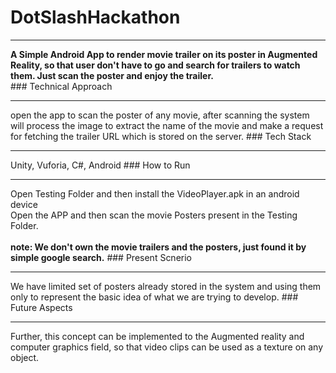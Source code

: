 # DotSlashHackathon
<hr>
<b>A Simple Android App to render movie trailer on its poster in Augmented Reality, so that user don't have to go and search for trailers to watch them. Just scan the poster and enjoy the trailer.</b><br/>
### Technical Approach
<hr>
open the app to scan the poster of any movie, after scanning the system will process the image to extract the name of the movie and make a request for fetching the trailer URL which is stored on the server. 
### Tech Stack
<hr>
Unity, Vuforia, C#, Android
### How to Run
<hr>
Open Testing Folder and then install the VideoPlayer.apk in an android device<br>
Open the APP and then scan the movie Posters present in the Testing Folder.

<br/>
<br/>
<b>note: We don't own the movie trailers and the posters, just found it by simple google search.</b>
### Present Scnerio
<hr>
We have limited set of posters already stored in the system and using them only to represent the basic idea of what we are trying to develop.
### Future Aspects
<hr>
Further, this concept can be implemented to the Augmented reality and computer graphics field, so that video clips can be used as a texture on any object.<br>
